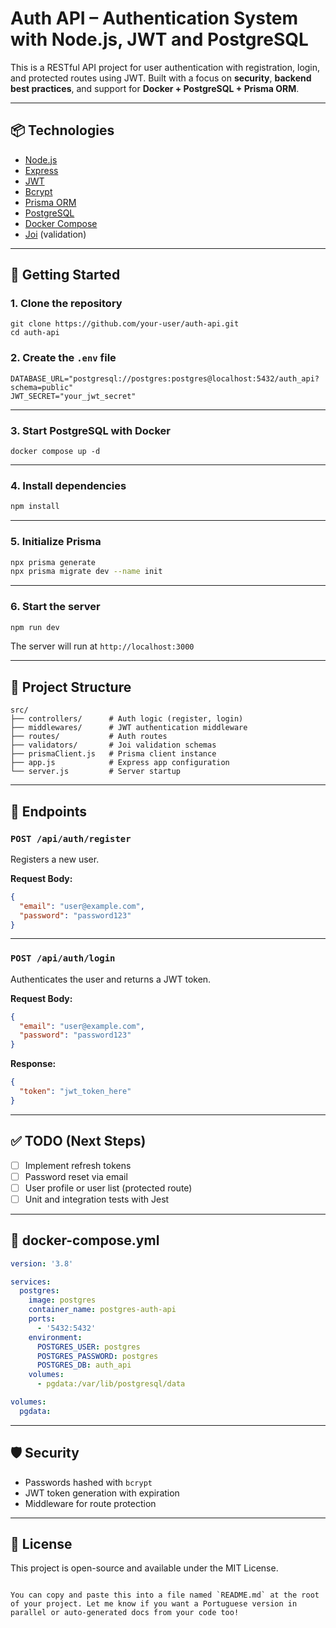 # Auth API – Authentication System with Node.js, JWT and PostgreSQL

This is a RESTful API project for user authentication with registration, login, and protected routes using JWT. Built with a focus on **security**, **backend best practices**, and support for **Docker + PostgreSQL + Prisma ORM**.

---

## 📦 Technologies

- [Node.js](https://nodejs.org/)
- [Express](https://expressjs.com/)
- [JWT](https://jwt.io/)
- [Bcrypt](https://github.com/kelektiv/node.bcrypt.js/)
- [Prisma ORM](https://www.prisma.io/)
- [PostgreSQL](https://www.postgresql.org/)
- [Docker Compose](https://docs.docker.com/compose/)
- [Joi](https://joi.dev/) (validation)

---

## 🚀 Getting Started

### 1. Clone the repository

```
git clone https://github.com/your-user/auth-api.git
cd auth-api
```

### 2. Create the `.env` file

```
DATABASE_URL="postgresql://postgres:postgres@localhost:5432/auth_api?schema=public"
JWT_SECRET="your_jwt_secret"
```

---

### 3. Start PostgreSQL with Docker

```
docker compose up -d
```

---

### 4. Install dependencies

```bash
npm install
```

---

### 5. Initialize Prisma

```bash
npx prisma generate
npx prisma migrate dev --name init
```

---

### 6. Start the server

```bash
npm run dev
```

The server will run at `http://localhost:3000`

---

## 📂 Project Structure

```
src/
├── controllers/      # Auth logic (register, login)
├── middlewares/      # JWT authentication middleware
├── routes/           # Auth routes
├── validators/       # Joi validation schemas
├── prismaClient.js   # Prisma client instance
├── app.js            # Express app configuration
└── server.js         # Server startup
```

---

## 🔐 Endpoints

### `POST /api/auth/register`

Registers a new user.

**Request Body:**

```json
{
  "email": "user@example.com",
  "password": "password123"
}
```

---

### `POST /api/auth/login`

Authenticates the user and returns a JWT token.

**Request Body:**

```json
{
  "email": "user@example.com",
  "password": "password123"
}
```

**Response:**

```json
{
  "token": "jwt_token_here"
}
```

---

## ✅ TODO (Next Steps)

* [ ] Implement refresh tokens
* [ ] Password reset via email
* [ ] User profile or user list (protected route)
* [ ] Unit and integration tests with Jest

---

## 🐳 docker-compose.yml

```yaml
version: '3.8'

services:
  postgres:
    image: postgres
    container_name: postgres-auth-api
    ports:
      - '5432:5432'
    environment:
      POSTGRES_USER: postgres
      POSTGRES_PASSWORD: postgres
      POSTGRES_DB: auth_api
    volumes:
      - pgdata:/var/lib/postgresql/data

volumes:
  pgdata:
```

---

## 🛡️ Security

* Passwords hashed with `bcrypt`
* JWT token generation with expiration
* Middleware for route protection

---

## 📝 License

This project is open-source and available under the MIT License.

```

You can copy and paste this into a file named `README.md` at the root of your project. Let me know if you want a Portuguese version in parallel or auto-generated docs from your code too!
```
